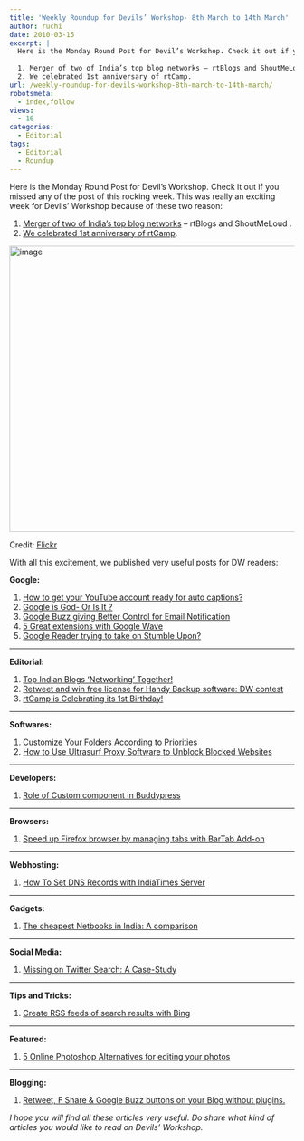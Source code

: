 ```yaml
---
title: 'Weekly Roundup for Devils’ Workshop- 8th March to 14th March'
author: ruchi
date: 2010-03-15
excerpt: |
  Here is the Monday Round Post for Devil’s Workshop. Check it out if you missed any of the post of this rocking week. This was really an exciting week for Devilsworkshop because of these two reason:
  
  1. Merger of two of India’s top blog networks – rtBlogs and ShoutMeLoud .
  2. We celebrated 1st anniversary of rtCamp.
url: /weekly-roundup-for-devils-workshop-8th-march-to-14th-march/
robotsmeta:
  - index,follow
views:
  - 16
categories:
  - Editorial
tags:
  - Editorial
  - Roundup
---
```

Here is the Monday Round Post for Devil’s Workshop. Check it out if you missed any of the post of this rocking week. This was really an exciting week for Devils&#8217; Workshop because of these two reason:

  1. <a href="http://devilsworkshop.org/top-indian-blogs-networking-together/" target="_blank">Merger of two of India’s top blog networks</a> – rtBlogs and ShoutMeLoud .
  2. <a href="http://devilsworkshop.org/rtcamp-is-celebrating-its-1st-birthday/" target="_blank">We celebrated 1st anniversary of rtCamp</a>.

<img class="wp-image-52861" style="float: none;margin-left: auto;margin-right: auto;border-width: 0px" src="http://cdn.devilsworkshop.org/files/2010/03/image.png" border="0" alt="image" width="506" height="506" />

Credit: <a href="http://www.flickr.com/photos/30928442@N08/3668169284" onclick="_gaq.push(['_trackEvent', 'outbound-article', 'http://www.flickr.com/photos/30928442@N08/3668169284', 'Flickr']);" target="_blank">Flickr</a>

With all this excitement, we published very useful posts for DW readers:

**Google:**

  1. [How to get your YouTube account ready for auto captions?][1]
  2. [Google is God- Or Is It ?][2]
  3. [Google Buzz giving Better Control for Email Notification][3]
  4. [5 Great extensions with Google Wave][4]
  5. [Google Reader trying to take on Stumble Upon?][5]

** **

**Editorial:**

  1. [Top Indian Blogs ‘Networking’ Together!][6]
  2. [Retweet and win free license for Handy Backup software: DW contest][7]
  3. [rtCamp is Celebrating its 1st Birthday!][8]

** **

**Softwares:**

  1. [Customize Your Folders According to Priorities][9]
  2. <a href="http://devilsworkshop.org/how-to-use-ultrasurf-proxy-software-to-unblock-blocked-websites/" target="_blank">How to Use Ultrasurf Proxy Software to Unblock Blocked Websites</a>

** **

**Developers:**

  1. [Role of Custom component in Buddypress][10]

** **

**Browsers:**

  1. [Speed up Firefox browser by managing tabs with BarTab Add-on][11]

** **

**Webhosting:**

  1. [How To Set DNS Records with IndiaTimes Server][12]

** **

**Gadgets:**

  1. [The cheapest Netbooks in India: A comparison][13]

** **

**Social Media:**

  1. [Missing on Twitter Search: A Case-Study][14]

** **

**Tips and Tricks:**

  1. [Create RSS feeds of search results with Bing][15]

** **

**Featured:**

  1. <a href="5 Online Photoshop Alternatives for editing your photos" target="_blank">5 Online Photoshop Alternatives for editing your photos</a>

** **

**Blogging:**

  1. <a href="http://devilsworkshop.org/retweet-f-share-google-buzz-buttons-on-your-blog-without-plugins/" target="_blank">Retweet, F Share & Google Buzz buttons on your Blog without plugins.</a>

*I hope you will find all these articles very useful. Do share what kind of articles you would like to read on Devils&#8217; Workshop.*

 [1]: http://devilsworkshop.org/how-to-get-your-youtube-account-ready-for-auto-captions/
 [2]: http://devilsworkshop.org/google-is-god-or-is-it/
 [3]: http://devilsworkshop.org/google-buzz-giving-better-control-for-email-notification/
 [4]: http://devilsworkshop.org/5-great-extensions-with-google-wave/
 [5]: http://devilsworkshop.org/google-reader-tyring-to-take-on-stumble-upon/
 [6]: http://devilsworkshop.org/top-indian-blogs-networking-together/
 [7]: http://devilsworkshop.org/retweet-and-win-free-license-for-handy-backup-software-dw-contest/
 [8]: http://devilsworkshop.org/rtcamp-is-celebrating-its-1st-birthday/
 [9]: http://devilsworkshop.org/customize-your-folders-according-to-priorities/
 [10]: http://devilsworkshop.org/role-of-custom-component-in-buddypress/
 [11]: http://devilsworkshop.org/speed-up-firefox-browser-by-managing-tabs-with-bartab-add-on/
 [12]: http://devilsworkshop.org/how-to-set-dns-records-with-indiatimes-server/
 [13]: http://devilsworkshop.org/the-cheapest-netbooks-in-india-a-comparison/
 [14]: http://devilsworkshop.org/missing-on-twitter-search-a-case-study/
 [15]: http://devilsworkshop.org/create-rss-feeds-of-search-results-with-bing/
